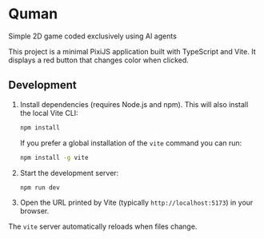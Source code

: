 # Quman
Simple 2D game coded exclusively using AI agents

This project is a minimal PixiJS application built with TypeScript and Vite. It displays a red button that changes color when clicked.

## Development

1. Install dependencies (requires Node.js and npm). This will also install the local Vite CLI:
   ```bash
   npm install
   ```
   If you prefer a global installation of the `vite` command you can run:
   ```bash
   npm install -g vite
   ```
2. Start the development server:
   ```bash
   npm run dev
   ```
3. Open the URL printed by Vite (typically `http://localhost:5173`) in your browser.

The `vite` server automatically reloads when files change.
